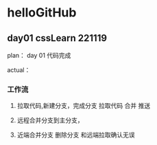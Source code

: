 # helloGitHub

## day01 cssLearn 221119
plan：
day 01 代码完成

actual：

### 工作流
1. 拉取代码,新建分支，完成分支
拉取代码 合并 推送

2. 远程合并分支到主分支，

3. 近端合并分支 删除分支 和远端拉取确认无误
